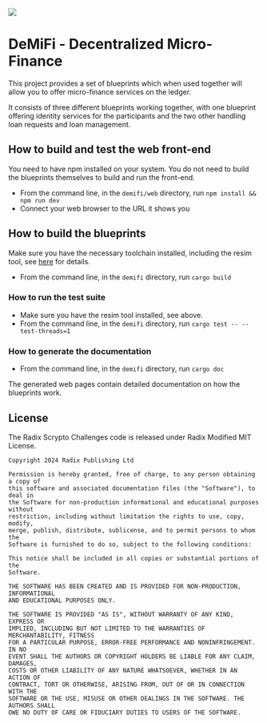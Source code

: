 ![](./web/public/DeMiFi%20logo.png)

# DeMiFi - Decentralized Micro-Finance
This project provides a set of blueprints which when used together
will allow you to offer micro-finance services on the ledger.

It consists of three different blueprints working together, with one
blueprint offering identity services for the participants and the two
other handling loan requests and loan management.

## How to build and test the web front-end
You need to have npm installed on your system. You do not need to
build the blueprints themselves to build and run the front-end.
- From the command line, in the `demifi/web` directory, run `npm
  install && npm run dev`
- Connect your web browser to the URL it shows you

## How to build the blueprints
Make sure you have the necessary toolchain installed, including the
resim tool, see
[here](https://docs.radixdlt.com/main/scrypto/getting-started/install-scrypto.html)
for details.
- From the command line, in the `demifi` directory, run `cargo build`

### How to run the test suite
- Make sure you have the resim tool installed, see above.
- From the command line, in the `demifi` directory, run `cargo test --
  --test-threads=1`

### How to generate the documentation
- From the command line, in the `demifi` directory, run `cargo doc`

The generated web pages contain detailed documentation on how the
blueprints work.


## License

The Radix Scrypto Challenges code is released under Radix Modified MIT License.

    Copyright 2024 Radix Publishing Ltd

    Permission is hereby granted, free of charge, to any person obtaining a copy of
    this software and associated documentation files (the "Software"), to deal in
    the Software for non-production informational and educational purposes without
    restriction, including without limitation the rights to use, copy, modify,
    merge, publish, distribute, sublicense, and to permit persons to whom the
    Software is furnished to do so, subject to the following conditions:

    This notice shall be included in all copies or substantial portions of the
    Software.

    THE SOFTWARE HAS BEEN CREATED AND IS PROVIDED FOR NON-PRODUCTION, INFORMATIONAL
    AND EDUCATIONAL PURPOSES ONLY.

    THE SOFTWARE IS PROVIDED "AS IS", WITHOUT WARRANTY OF ANY KIND, EXPRESS OR
    IMPLIED, INCLUDING BUT NOT LIMITED TO THE WARRANTIES OF MERCHANTABILITY, FITNESS
    FOR A PARTICULAR PURPOSE, ERROR-FREE PERFORMANCE AND NONINFRINGEMENT. IN NO
    EVENT SHALL THE AUTHORS OR COPYRIGHT HOLDERS BE LIABLE FOR ANY CLAIM, DAMAGES,
    COSTS OR OTHER LIABILITY OF ANY NATURE WHATSOEVER, WHETHER IN AN ACTION OF
    CONTRACT, TORT OR OTHERWISE, ARISING FROM, OUT OF OR IN CONNECTION WITH THE
    SOFTWARE OR THE USE, MISUSE OR OTHER DEALINGS IN THE SOFTWARE. THE AUTHORS SHALL
    OWE NO DUTY OF CARE OR FIDUCIARY DUTIES TO USERS OF THE SOFTWARE.

